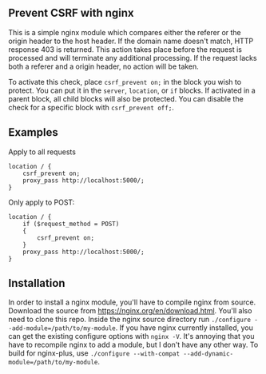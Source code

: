 ## Prevent CSRF with nginx

This is a simple nginx module which compares either the referer or the origin header to the host header. If the domain name doesn't match, HTTP response 403 is returned. This action takes place before the request is processed and will terminate any additional processing. If the request lacks both a referer and a origin header, no action will be taken.

To activate this check, place `csrf_prevent on;` in the block you wish to protect. You can put it in the `server`, `location`, or `if`  blocks. If activated in a parent block, all child blocks will also be protected. You can disable the check for a specific block with `csrf_prevent off;`.

## Examples

Apply to all requests

```
location / {
	csrf_prevent on;
	proxy_pass http://localhost:5000/;
}
```

Only apply to POST:

```
location / {
	if ($request_method = POST)
	{
		csrf_prevent on;
	}
	proxy_pass http://localhost:5000/;
}
```

## Installation

In order to install a nginx module, you'll have to compile nginx from source. Download the source from https://nginx.org/en/download.html. You'll also need to clone this repo. Inside the nginx source directory run `./configure --add-module=/path/to/my-module`. If you have nginx currently installed, you can get the existing configure options with `nginx -V`. It's annoying that you have to recompile nginx to add a module, but I don't have any other way.
To build for nginx-plus, use `./configure --with-compat --add-dynamic-module=/path/to/my-module`.
